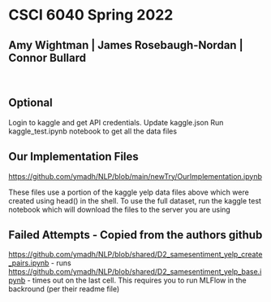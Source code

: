 # CSCI 6040 Spring 2022
## Amy Wightman | James Rosebaugh-Nordan | Connor Bullard
<br>

Optional
----------------
Login to kaggle and get API credentials.  Update kaggle.json
Run kaggle_test.ipynb notebook to get all the data files

Our Implementation Files
----------------
https://github.com/ymadh/NLP/blob/main/newTry/OurImplementation.ipynb

These files use a portion of the kaggle yelp data files above which were created using head() in the shell.
To use the full dataset, run the kaggle test notebook which will download the files to the server you are using

Failed Attempts - Copied from the authors github
-------------------
https://github.com/ymadh/NLP/blob/shared/D2_samesentiment_yelp_create_pairs.ipynb - runs
https://github.com/ymadh/NLP/blob/shared/D2_samesentiment_yelp_base.ipynb - times out on the last cell. This requires you to run MLFlow in the backround (per their readme file)
